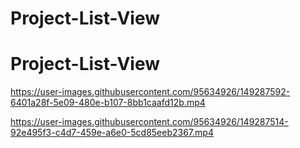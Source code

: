 # Project-List-View
# Project-List-View

https://user-images.githubusercontent.com/95634926/149287592-6401a28f-5e09-480e-b107-8bb1caafd12b.mp4


https://user-images.githubusercontent.com/95634926/149287514-92e495f3-c4d7-459e-a6e0-5cd85eeb2367.mp4

